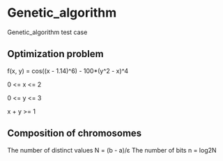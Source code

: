 # Genetic_algorithm
Genetic_algorithm test case

## Optimization problem 
f(x, y) = cos((x - 1.14)^6) - 100*(y^2 - x)^4

0 <= x <= 2

0 <= y <= 3

x + y >= 1

## Composition of chromosomes

The number of distinct values N = (b - a)/ε
The number of bits n = log2N

